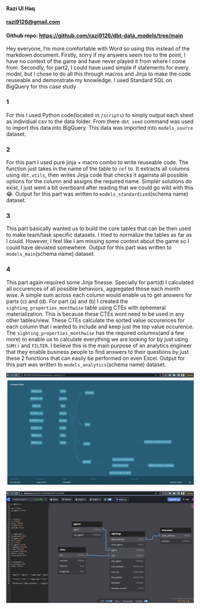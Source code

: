 
#### Razi Ul Haq
#### razi9126@gmail.com
#### Github repo: https://github.com/razi9126/dbt-data_models/tree/main

Hey everyone,
I’m more comfortable with Word so using this instead of the markdown document.
Firstly, sorry if my answers seem too to the point, I have no context of the game and have never played it from where I come from.  Secondly, for part2, I could have used simple if statements for every model, but I chose to do all this through macros and Jinja to make the code reuseable and demonstrate my knowledge.
I used Standard SQL on BigQuery for this case study

### 1
For this I used Python code(located in `/scripts`) to simply output each sheet as individual csv to the data folder. From there `dbt seed` command was used to import this data into BigQuery. This data was imported into `models_source` dataset.

### 2
For this part I used pure jinja + macro combo to write reuseable code. The function just takes in the name of the table to `ref` to. It extracts all columns using `dbt.utils`, then writes Jinja code that checks it againsta all possible options for the column and assigns the required name. Simpler solutions do exist, I just went a bit overboard after reading that we could go wild with this 😂. Output for this part was written to `models_standardized`(schema name) dataset.

### 3
This part basically wanted us to build the core tables that can be then used to make team/task specific datasets. I tried to normalize the tables as far as I could. However, I feel like I am missing some context about the game so I could have deviated somewhere.  Output for this part was written to `models_main`(schema name) dataset.

### 4
This part again required some Jinja finesse. Specially for part(d) I calculated all occurences of all possible behaviors, aggregated those each month wise. A simple sum across each column would enable us to get answers for parts (c) and (d). For part (a) and (b) I created the `sighting_properties_monthwise` table using CTEs with ephemeral materialization. This is because these CTEs wont need to be used in any other tables/view. These CTEs calculate the sorted value occurences for each column that i wanted to include and keep just the top value occurence. The `sighting_properties_monthwise` has the required columns(and a few more) to enable us to calculate everything we are looking for by just using `SUM()` and `FILTER`. I believe this is the main purpose of an analytics engineer that they enable business people to find answers to their questions by just these 2 functions that can easily be performed on even Excel. Output for this part was written to `models_analytics`(schema name) dataset.

![Alt text](/image/lineage.png "Lineage")


![Alt text](/image/ER.png "ER Diagram")


